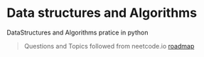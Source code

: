 # Data structures and Algorithms

DataStructures and Algorithms pratice in python

> Questions and Topics followed from neetcode.io [roadmap](https://neetcode.io/roadmap)

